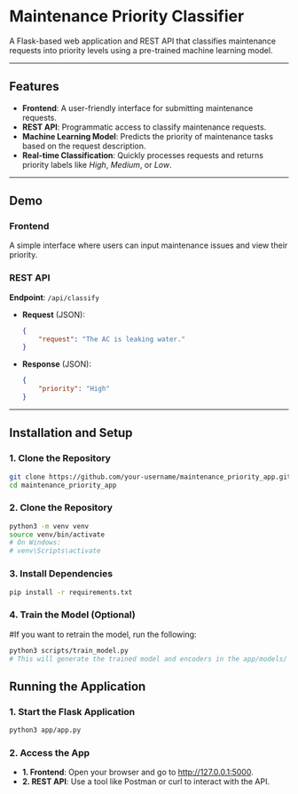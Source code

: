 # Maintenance Priority Classifier

A Flask-based web application and REST API that classifies maintenance requests into priority levels using a pre-trained machine learning model.

---

## Features

- **Frontend**: A user-friendly interface for submitting maintenance requests.
- **REST API**: Programmatic access to classify maintenance requests.
- **Machine Learning Model**: Predicts the priority of maintenance tasks based on the request description.
- **Real-time Classification**: Quickly processes requests and returns priority labels like *High*, *Medium*, or *Low*.

---

## Demo

### Frontend

A simple interface where users can input maintenance issues and view their priority.

### REST API

**Endpoint**: `/api/classify`

- **Request** (JSON):

    ```json
    {
        "request": "The AC is leaking water."
    }
    ```

- **Response** (JSON):

    ```json
    {
        "priority": "High"
    }
    ```

---

## Installation and Setup

### 1. Clone the Repository

```bash
git clone https://github.com/your-username/maintenance_priority_app.git
cd maintenance_priority_app
```


### 2. Clone the Repository
```bash
python3 -m venv venv
source venv/bin/activate
# On Windows:
# venv\Scripts\activate
```

### 3. Install Dependencies
```bash
pip install -r requirements.txt
```

### 4. Train the Model (Optional)

#If you want to retrain the model, run the following:
```bash
python3 scripts/train_model.py
# This will generate the trained model and encoders in the app/models/ directory.
```


## Running the Application

### 1. Start the Flask Application
```bash
python3 app/app.py
```

### 2. Access the App
- **1. Frontend**: Open your browser and go to http://127.0.0.1:5000.
- **2. REST API**: Use a tool like Postman or curl to interact with the API.